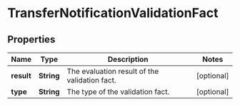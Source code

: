 

# TransferNotificationValidationFact


## Properties

| Name | Type | Description | Notes |
|------------ | ------------- | ------------- | -------------|
|**result** | **String** | The evaluation result of the validation fact. |  [optional] |
|**type** | **String** | The type of the validation fact. |  [optional] |



